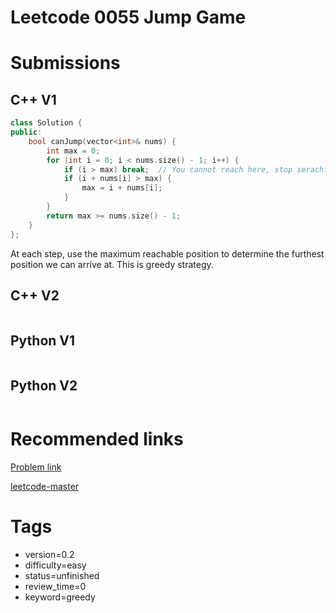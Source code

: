 # Leetcode 0055 Jump Game

# Submissions

## C++ V1

```C++
class Solution {
public:
    bool canJump(vector<int>& nums) {
        int max = 0;
        for (int i = 0; i < nums.size() - 1; i++) {
            if (i > max) break;  // You cannot reach here, stop seraching
            if (i + nums[i] > max) {
                max = i + nums[i];
            }
        }
        return max >= nums.size() - 1;
    }
};
```

At each step, use the maximum reachable position to determine the furthest position we can arrive at. This is greedy strategy.


## C++ V2

```C++
```



## Python V1

```python
```



## Python V2

```python

```


# Recommended links

[Problem link](https://leetcode.com/problems/jump-game/description/)

[leetcode-master](https://github.com/youngyangyang04/leetcode-master/blob/master/problems/0055.%E8%B7%B3%E8%B7%83%E6%B8%B8%E6%88%8F.md)


# Tags

- version=0.2
- difficulty=easy
- status=unfinished
- review_time=0
- keyword=greedy